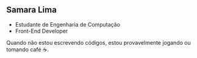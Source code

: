 ## Samara Lima

- Estudante de Engenharia de Computação
- Front-End Developer

Quando não estou escrevendo códigos, estou provavelmente jogando ou tomando café ☕.
